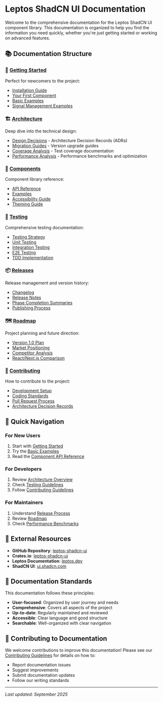 # Leptos ShadCN UI Documentation

Welcome to the comprehensive documentation for the Leptos ShadCN UI component library. This documentation is organized to help you find the information you need quickly, whether you're just getting started or working on advanced features.

## 📚 Documentation Structure

### 🚀 [Getting Started](./getting-started/README.md)
Perfect for newcomers to the project:
- [Installation Guide](./getting-started/installation.md)
- [Your First Component](./getting-started/first-component.md)
- [Basic Examples](./getting-started/examples/)
- [Signal Management Examples](./getting-started/signal-management-examples.md)

### 🏗️ [Architecture](./architecture/README.md)
Deep dive into the technical design:
- [Design Decisions](./architecture/design-decisions/) - Architecture Decision Records (ADRs)
- [Migration Guides](./architecture/migration-guides/) - Version upgrade guides
- [Coverage Analysis](./architecture/coverage/) - Test coverage documentation
- [Performance Analysis](./architecture/performance/) - Performance benchmarks and optimization

### 🧩 [Components](./components/README.md)
Component library reference:
- [API Reference](./components/api-reference/)
- [Examples](./components/examples/)
- [Accessibility Guide](./components/accessibility/)
- [Theming Guide](./components/theming/)

### 🧪 [Testing](./testing/README.md)
Comprehensive testing documentation:
- [Testing Strategy](./testing/test-strategy.md)
- [Unit Testing](./testing/unit-testing.md)
- [Integration Testing](./testing/integration-testing.md)
- [E2E Testing](./testing/e2e-testing.md)
- [TDD Implementation](./testing/tdd/)

### 📦 [Releases](./releases/README.md)
Release management and version history:
- [Changelog](./releases/changelog.md)
- [Release Notes](./releases/release-notes/)
- [Phase Completion Summaries](./releases/phase-completion/)
- [Publishing Process](./releases/publishing/)

### 🗺️ [Roadmap](./roadmap/README.md)
Project planning and future direction:
- [Version 1.0 Plan](./roadmap/v1.0-plan.md)
- [Market Positioning](./roadmap/market-positioning-2025.md)
- [Competitor Analysis](./roadmap/competitor-analysis-2024.md)
- [React/Next.js Comparison](./roadmap/react-nextjs-comparison-2025.md)

### 🤝 [Contributing](./contributing/README.md)
How to contribute to the project:
- [Development Setup](./contributing/development-setup.md)
- [Coding Standards](./contributing/coding-standards.md)
- [Pull Request Process](./contributing/pull-request-process.md)
- [Architecture Decision Records](./contributing/adr/)

## 🎯 Quick Navigation

### For New Users
1. Start with [Getting Started](./getting-started/README.md)
2. Try the [Basic Examples](./getting-started/examples/)
3. Read the [Component API Reference](./components/api-reference/)

### For Developers
1. Review [Architecture Overview](./architecture/README.md)
2. Check [Testing Guidelines](./testing/README.md)
3. Follow [Contributing Guidelines](./contributing/README.md)

### For Maintainers
1. Understand [Release Process](./releases/README.md)
2. Review [Roadmap](./roadmap/README.md)
3. Check [Performance Benchmarks](./architecture/performance/)

## 🔗 External Resources

- **GitHub Repository**: [leptos-shadcn-ui](https://github.com/your-org/leptos-shadcn-ui)
- **Crates.io**: [leptos-shadcn-ui](https://crates.io/crates/leptos-shadcn-ui)
- **Leptos Documentation**: [leptos.dev](https://leptos.dev)
- **ShadCN UI**: [ui.shadcn.com](https://ui.shadcn.com)

## 📝 Documentation Standards

This documentation follows these principles:
- **User-focused**: Organized by user journey and needs
- **Comprehensive**: Covers all aspects of the project
- **Up-to-date**: Regularly maintained and reviewed
- **Accessible**: Clear language and good structure
- **Searchable**: Well-organized with clear navigation

## 🤝 Contributing to Documentation

We welcome contributions to improve this documentation! Please see our [Contributing Guidelines](./contributing/README.md) for details on how to:
- Report documentation issues
- Suggest improvements
- Submit documentation updates
- Follow our writing standards

---

*Last updated: September 2025*
